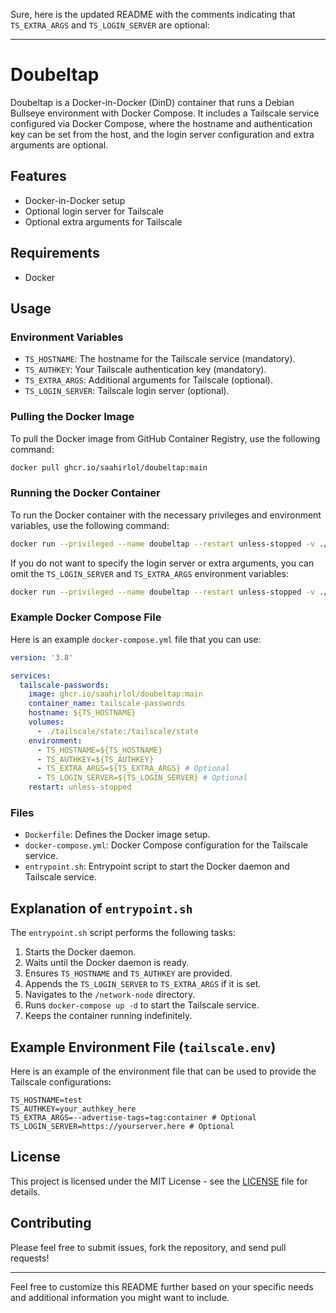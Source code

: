 Sure, here is the updated README with the comments indicating that `TS_EXTRA_ARGS` and `TS_LOGIN_SERVER` are optional:

---

# Doubeltap

Doubeltap is a Docker-in-Docker (DinD) container that runs a Debian Bullseye environment with Docker Compose. It includes a Tailscale service configured via Docker Compose, where the hostname and authentication key can be set from the host, and the login server configuration and extra arguments are optional.

## Features

- Docker-in-Docker setup
- Optional login server for Tailscale
- Optional extra arguments for Tailscale

## Requirements

- Docker

## Usage

### Environment Variables

- `TS_HOSTNAME`: The hostname for the Tailscale service (mandatory).
- `TS_AUTHKEY`: Your Tailscale authentication key (mandatory).
- `TS_EXTRA_ARGS`: Additional arguments for Tailscale (optional).
- `TS_LOGIN_SERVER`: Tailscale login server (optional).

### Pulling the Docker Image

To pull the Docker image from GitHub Container Registry, use the following command:

```sh
docker pull ghcr.io/saahirlol/doubeltap:main
```

### Running the Docker Container

To run the Docker container with the necessary privileges and environment variables, use the following command:

```sh
docker run --privileged --name doubeltap --restart unless-stopped -v ./tailscale/state:/tailscale/state -e TS_HOSTNAME=passwords -e TS_AUTHKEY=your_authkey_here -e TS_EXTRA_ARGS="--advertise-tags=tag:container" -e TS_LOGIN_SERVER=https://yourserver.here -it ghcr.io/saahirlol/doubeltap:main
```

If you do not want to specify the login server or extra arguments, you can omit the `TS_LOGIN_SERVER` and `TS_EXTRA_ARGS` environment variables:

```sh
docker run --privileged --name doubeltap --restart unless-stopped -v ./tailscale/state:/tailscale/state -e TS_HOSTNAME=passwords -e TS_AUTHKEY=your_authkey_here -it ghcr.io/saahirlol/doubeltap:main
```

### Example Docker Compose File

Here is an example `docker-compose.yml` file that you can use:

```yaml
version: '3.8'

services:
  tailscale-passwords:
    image: ghcr.io/saahirlol/doubeltap:main
    container_name: tailscale-passwords
    hostname: ${TS_HOSTNAME}
    volumes:
      - ./tailscale/state:/tailscale/state
    environment:
      - TS_HOSTNAME=${TS_HOSTNAME}
      - TS_AUTHKEY=${TS_AUTHKEY}
      - TS_EXTRA_ARGS=${TS_EXTRA_ARGS} # Optional
      - TS_LOGIN_SERVER=${TS_LOGIN_SERVER} # Optional
    restart: unless-stopped
```

### Files

- `Dockerfile`: Defines the Docker image setup.
- `docker-compose.yml`: Docker Compose configuration for the Tailscale service.
- `entrypoint.sh`: Entrypoint script to start the Docker daemon and Tailscale service.

## Explanation of `entrypoint.sh`

The `entrypoint.sh` script performs the following tasks:

1. Starts the Docker daemon.
2. Waits until the Docker daemon is ready.
3. Ensures `TS_HOSTNAME` and `TS_AUTHKEY` are provided.
4. Appends the `TS_LOGIN_SERVER` to `TS_EXTRA_ARGS` if it is set.
5. Navigates to the `/network-node` directory.
6. Runs `docker-compose up -d` to start the Tailscale service.
7. Keeps the container running indefinitely.

## Example Environment File (`tailscale.env`)

Here is an example of the environment file that can be used to provide the Tailscale configurations:

```env
TS_HOSTNAME=test
TS_AUTHKEY=your_authkey_here
TS_EXTRA_ARGS=--advertise-tags=tag:container # Optional
TS_LOGIN_SERVER=https://yourserver.here # Optional
```

## License

This project is licensed under the MIT License - see the [LICENSE](LICENSE) file for details.

## Contributing

Please feel free to submit issues, fork the repository, and send pull requests!

---

Feel free to customize this README further based on your specific needs and additional information you might want to include.